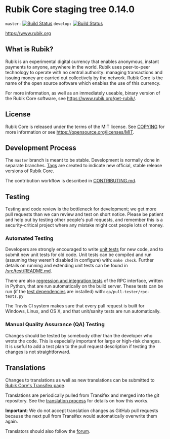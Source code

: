 Rubik Core staging tree 0.14.0
===============================

`master:` [![Build Status](https://travis-ci.org/rubikpay/rubik.svg?branch=master)](https://travis-ci.org/rubikpay/rubik) `develop:` [![Build Status](https://travis-ci.org/rubikpay/rubik.svg?branch=develop)](https://travis-ci.org/rubikpay/rubik/branches)

https://www.rubik.org


What is Rubik?
----------------

Rubik is an experimental digital currency that enables anonymous, instant
payments to anyone, anywhere in the world. Rubik uses peer-to-peer technology
to operate with no central authority: managing transactions and issuing money
are carried out collectively by the network. Rubik Core is the name of the open
source software which enables the use of this currency.

For more information, as well as an immediately useable, binary version of
the Rubik Core software, see https://www.rubik.org/get-rubik/.


License
-------

Rubik Core is released under the terms of the MIT license. See [COPYING](COPYING) for more
information or see https://opensource.org/licenses/MIT.

Development Process
-------------------

The `master` branch is meant to be stable. Development is normally done in separate branches.
[Tags](https://github.com/rubikpay/rubik/tags) are created to indicate new official,
stable release versions of Rubik Core.

The contribution workflow is described in [CONTRIBUTING.md](CONTRIBUTING.md).

Testing
-------

Testing and code review is the bottleneck for development; we get more pull
requests than we can review and test on short notice. Please be patient and help out by testing
other people's pull requests, and remember this is a security-critical project where any mistake might cost people
lots of money.

### Automated Testing

Developers are strongly encouraged to write [unit tests](src/test/README.md) for new code, and to
submit new unit tests for old code. Unit tests can be compiled and run
(assuming they weren't disabled in configure) with: `make check`. Further details on running
and extending unit tests can be found in [/src/test/README.md](/src/test/README.md).

There are also [regression and integration tests](/qa) of the RPC interface, written
in Python, that are run automatically on the build server.
These tests can be run (if the [test dependencies](/qa) are installed) with: `qa/pull-tester/rpc-tests.py`

The Travis CI system makes sure that every pull request is built for Windows, Linux, and OS X, and that unit/sanity tests are run automatically.

### Manual Quality Assurance (QA) Testing

Changes should be tested by somebody other than the developer who wrote the
code. This is especially important for large or high-risk changes. It is useful
to add a test plan to the pull request description if testing the changes is
not straightforward.

Translations
------------

Changes to translations as well as new translations can be submitted to
[Rubik Core's Transifex page](https://www.transifex.com/projects/p/rubik/).

Translations are periodically pulled from Transifex and merged into the git repository. See the
[translation process](doc/translation_process.md) for details on how this works.

**Important**: We do not accept translation changes as GitHub pull requests because the next
pull from Transifex would automatically overwrite them again.

Translators should also follow the [forum](https://www.rubik.org/forum/topic/rubik-worldwide-collaboration.88/).
